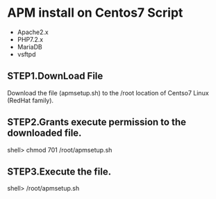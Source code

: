# APM install on Centos7 Script

- Apache2.x
- PHP7.2.x
- MariaDB
- vsftpd

## STEP1.DownLoad File

Download the file \(apmsetup.sh\) to the /root location of Centso7 Linux \(RedHat family\).

## STEP2.Grants execute permission to the downloaded file.

shell&gt; chmod 701 /root/apmsetup.sh

## STEP3.Execute the file.

shell&gt; /root/apmsetup.sh

